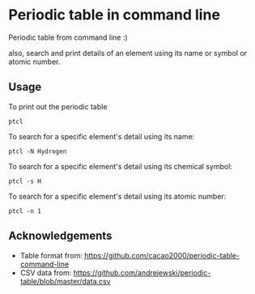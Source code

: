 # Periodic table in command line

Periodic table from command line :)

also, search and  print details of an element
using its name or symbol or atomic number.

## Usage
To print out the periodic table
```
ptcl
```

To search for a specific element's detail using its name:

```
ptcl -N Hydrogen
```

To search for a specific element's detail using its chemical symbol:

```
ptcl -s H
```

To search for a specific element's detail using its atomic number:

```
ptcl -n 1
```

## Acknowledgements
- Table format from: https://github.com/cacao2000/periodic-table-command-line
- CSV data from: https://github.com/andrejewski/periodic-table/blob/master/data.csv
